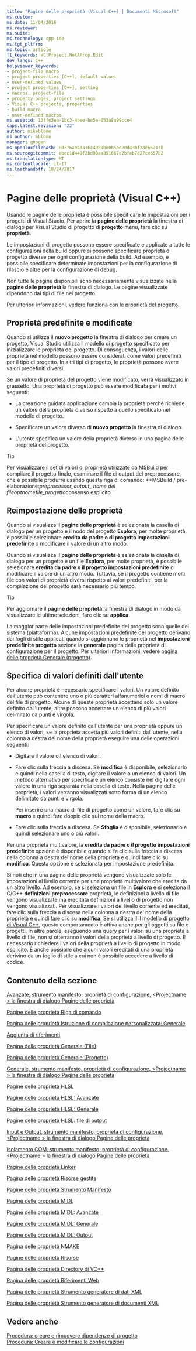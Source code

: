 ```yaml
---
title: "Pagine delle proprietà (Visual C++) | Documenti Microsoft"
ms.custom: 
ms.date: 11/04/2016
ms.reviewer: 
ms.suite: 
ms.technology: cpp-ide
ms.tgt_pltfrm: 
ms.topic: article
f1_keywords: VC.Project.NotAProp.Edit
dev_langs: C++
helpviewer_keywords:
- project-file macro
- project properties [C++], default values
- user-defined values
- project properties [C++], setting
- macros, project-file
- property pages, project settings
- Visual C++ projects, properties
- build macro
- user-defined macros
ms.assetid: 13ffe3ea-1bc3-4bee-be5e-053a8a99cce4
caps.latest.revision: "22"
author: mikeblome
ms.author: mblome
manager: ghogen
ms.openlocfilehash: 0d276a9ada16c4959be0b5ee20d43bf78e65217b
ms.sourcegitcommit: ebec1d449f2bd98aa851667c2bfeb7e27ce657b2
ms.translationtype: MT
ms.contentlocale: it-IT
ms.lasthandoff: 10/24/2017
---
```

# <a name="property-pages-visual-c"></a>Pagine delle proprietà (Visual C++)
Usando le pagine delle proprietà è possibile specificare le impostazioni per i progetti di Visual Studio. Per aprire la **pagine delle proprietà** la finestra di dialogo per Visual Studio di progetto di **progetto** menu, fare clic su **proprietà**.  
  
 Le impostazioni di progetto possono essere specificate e applicate a tutte le configurazioni della build oppure si possono specificare proprietà di progetto diverse per ogni configurazione della build. Ad esempio, è possibile specificare determinate impostazioni per la configurazione di rilascio e altre per la configurazione di debug.  
  
 Non tutte le pagine disponibili sono necessariamente visualizzate nella **pagine delle proprietà** la finestra di dialogo. Le pagine visualizzate dipendono dai tipi di file nel progetto.  
  
 Per ulteriori informazioni, vedere [funziona con le proprietà del progetto](../ide/working-with-project-properties.md).  
  
## <a name="default-properties-vs-modified-properties"></a>Proprietà predefinite e modificate  
 Quando si utilizza il **nuovo progetto** la finestra di dialogo per creare un progetto, Visual Studio utilizza il modello di progetto specificato per inizializzare le proprietà del progetto. Di conseguenza, i valori delle proprietà nel modello possono essere considerati come valori predefiniti per il tipo di progetto.  In altri tipi di progetto, le proprietà possono avere valori predefiniti diversi.  
  
 Se un valore di proprietà del progetto viene modificato, verrà visualizzato in grassetto. Una proprietà di progetto può essere modificata per i motivi seguenti:  
  
-   La creazione guidata applicazione cambia la proprietà perché richiede un valore della proprietà diverso rispetto a quello specificato nel modello di progetto.  
  
-   Specificare un valore diverso di **nuovo progetto** la finestra di dialogo.  
  
-   L'utente specifica un valore della proprietà diverso in una pagina delle proprietà del progetto.  
  
> [!TIP]
>  Per visualizzare il set di valori di proprietà utilizzate da MSBuild per compilare il progetto finale, esaminare il file di output del preprocessore, che è possibile produrre usando questa riga di comando: **MSBuild / pre-elaborazione:***preprocessor_output_ nome del file*opt*nomefile_progetto*consenso esplicito  
  
## <a name="resetting-properties"></a>Reimpostazione delle proprietà  
 Quando si visualizza il **pagine delle proprietà** è selezionata la casella di dialogo per un progetto e il nodo del progetto **Esplora**, per molte proprietà, è possibile selezionare **eredita da padre o di progetto impostazioni predefinite** o modificare il valore di un altro modo.  
  
 Quando si visualizza il **pagine delle proprietà** è selezionata la casella di dialogo per un progetto e un file **Esplora**, per molte proprietà, è possibile selezionare **eredita da padre o il progetto impostazioni predefinite** o modificare il valore di un altro modo. Tuttavia, se il progetto contiene molti file con valori di proprietà diversi rispetto ai valori predefiniti, per la compilazione del progetto sarà necessario più tempo.  
  
> [!TIP]
>  Per aggiornare il **pagine delle proprietà** la finestra di dialogo in modo da visualizzare le ultime selezioni, fare clic su **applica**.  
  
 La maggior parte delle impostazioni predefinite del progetto sono quelle del sistema (piattaforma). Alcune impostazioni predefinite del progetto derivano dai fogli di stile applicati quando si aggiornano le proprietà nel **impostazioni predefinite progetto** sezione la **generale** pagina delle proprietà di configurazione per il progetto. Per ulteriori informazioni, vedere [pagina delle proprietà Generale (progetto)](../ide/general-property-page-project.md).  
  
## <a name="specifying-user-defined-values"></a>Specifica di valori definiti dall'utente  
 Per alcune proprietà è necessario specificare i valori. Un valore definito dall'utente può contenere uno o più caratteri alfanumerici o nomi di macro del file di progetto. Alcune di queste proprietà accettano solo un valore definito dall'utente, altre possono accettare un elenco di più valori delimitato da punti e virgola.  
  
 Per specificare un valore definito dall'utente per una proprietà oppure un elenco di valori, se la proprietà accetta più valori definiti dall'utente, nella colonna a destra del nome della proprietà eseguire una delle operazioni seguenti:  
  
-   Digitare il valore o l'elenco di valori.  
  
-   Fare clic sulla freccia a discesa. Se **modifica** è disponibile, selezionarlo e quindi nella casella di testo, digitare il valore o un elenco di valori. Un metodo alternativo per specificare un elenco consiste nel digitare ogni valore in una riga separata nella casella di testo. Nella pagina delle proprietà, i valori verranno visualizzati sotto forma di un elenco delimitato da punti e virgola.  
  
     Per inserire una macro di file di progetto come un valore, fare clic su **macro** e quindi fare doppio clic sul nome della macro.  
  
-   Fare clic sulla freccia a discesa. Se **Sfoglia** è disponibile, selezionarlo e quindi selezionare uno o più valori.  
  
 Per una proprietà multivalore, la **eredita da padre o il progetto impostazioni predefinite** opzione è disponibile quando si fa clic sulla freccia a discesa nella colonna a destra del nome della proprietà e quindi fare clic su **modifica**. Questa opzione è selezionata per impostazione predefinita.  
  
 Si noti che in una pagina delle proprietà vengono visualizzate solo le impostazioni al livello corrente per una proprietà multivalore che eredita da un altro livello. Ad esempio, se si seleziona un file in **Esplora** e si seleziona il C/C++ **definizioni preprocessore** proprietà, le definizioni a livello di file vengono visualizzate ma ereditata definizioni a livello di progetto non vengono visualizzati. Per visualizzare i valori del livello corrente ed ereditati, fare clic sulla freccia a discesa nella colonna a destra del nome della proprietà e quindi fare clic su **modifica**. Se si utilizza il [il modello di progetto di Visual C++](http://msdn.microsoft.com/en-us/06c1bbd9-4c79-4f97-ad6d-2b1dea8ecd1f), questo comportamento è attiva anche per gli oggetti su file e progetti. In altre parole, eseguendo una query per i valori su una proprietà a livello di file, non si otterranno i valori della proprietà a livello di progetto. È necessario richiedere i valori della proprietà a livello di progetto in modo esplicito. È anche possibile che alcuni valori ereditati di una proprietà derivino da un foglio di stile a cui non è possibile accedere a livello di codice.  
  
## <a name="in-this-section"></a>Contenuto della sezione  
  
 
  [Avanzate, strumento manifesto, proprietà di configurazione, \<Projectname > la finestra di dialogo Pagine delle proprietà](../ide/advanced-manifest-tool.md)   
  
  [Pagine delle proprietà Riga di comando](../ide/command-line-property-pages.md)  
  
  [Pagina delle proprietà Istruzione di compilazione personalizzata: Generale](../ide/custom-build-step-property-page-general.md)  
  
  [Aggiunta di riferimenti](../ide/adding-references-in-visual-cpp-projects.md)  
  
  [Pagina delle proprietà Generale (File)](../ide/general-property-page-file.md)  
  
  [Pagina delle proprietà Generale (Progetto)](../ide/general-property-page-project.md)  
   
  [Generale, strumento manifesto, proprietà di configurazione, \<Projectname > la finestra di dialogo Pagine delle proprietà](../ide/general-manifest-tool-configuration-properties.md)  
  
  [Pagine delle proprietà HLSL](../ide/hlsl-property-pages.md)  
  
  [Pagine delle proprietà HLSL: Avanzate](../ide/hlsl-property-pages-advanced.md)  
  
  [Pagine delle proprietà HLSL: Generale](../ide/hlsl-property-pages-general.md)  
  
  [Pagine delle proprietà HLSL: file di output](../ide/hlsl-property-pages-output-files.md)  
  
  [Input e Output, strumento manifesto, proprietà di configurazione, \<Projectname > la finestra di dialogo Pagine delle proprietà](../ide/input-and-output-manifest-tool.md)  
  
  [Isolamento COM, strumento manifesto, proprietà di configurazione, \<Projectname > la finestra di dialogo Pagine delle proprietà](../ide/isolated-com-manifest-tool.md)  
  
  [Pagine delle proprietà Linker](../ide/linker-property-pages.md)  
  
  [Pagina delle proprietà Risorse gestite](../ide/managed-resources-property-page.md)  
  
  [Pagine delle proprietà Strumento Manifesto](../ide/manifest-tool-property-pages.md)  
  
  [Pagine delle proprietà MIDL](../ide/midl-property-pages.md)  
  
  [Pagine delle proprietà MIDL: Avanzate](../ide/midl-property-pages-advanced.md)  
  
  [Pagine delle proprietà MIDL: Generale](../ide/midl-property-pages-general.md)  
  
  [Pagine delle proprietà MIDL: Output](../ide/midl-property-pages-output.md)  
  
  [Pagina delle proprietà NMAKE](../ide/nmake-property-page.md)  
  
  [Pagine delle proprietà Risorse](../ide/resources-property-pages.md)  
  
  [Pagina delle proprietà Directory di VC++](../ide/vcpp-directories-property-page.md)  
  
  [Pagina delle proprietà Riferimenti Web](../ide/web-references-property-page.md)  
  
  [Pagina delle proprietà Strumento generatore di dati XML](../ide/xml-data-generator-tool-property-page.md)  
  
  [Pagina delle proprietà Strumento generatore di documenti XML](../ide/xml-document-generator-tool-property-pages.md)  
  
## <a name="see-also"></a>Vedere anche  
 [Procedura: creare e rimuovere dipendenze di progetto](/visualstudio/ide/how-to-create-and-remove-project-dependencies)   
 [Procedura: Creare e modificare le configurazioni](/visualstudio/ide/how-to-create-and-edit-configurations)   
